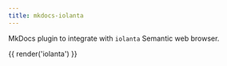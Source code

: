 ```yaml
---
title: mkdocs-iolanta
---
```


MkDocs plugin to integrate with `iolanta` Semantic web browser.

{{ render('iolanta') }}
